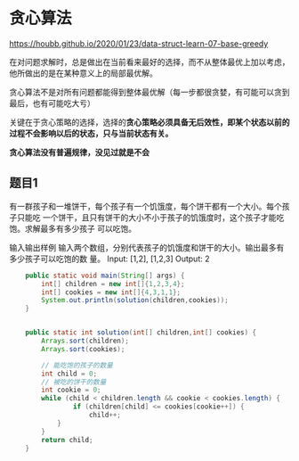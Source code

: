 # 贪心算法

https://houbb.github.io/2020/01/23/data-struct-learn-07-base-greedy

在对问题求解时，总是做出在当前看来最好的选择，而不从整体最优上加以考虑，他所做出的是在某种意义上的局部最优解。

贪心算法不是对所有问题都能得到整体最优解（每一步都很贪婪，有可能可以贪到最后，也有可能吃大亏）

关键在于贪心策略的选择，选择的**贪心策略必须具备无后效性，即某个状态以前的过程不会影响以后的状态，只与当前状态有关。**

**贪心算法没有普遍规律，没见过就是不会**

## 题目1

有一群孩子和一堆饼干，每个孩子有一个饥饿度，每个饼干都有一个大小。每个孩子只能吃
一个饼干，且只有饼干的大小不小于孩子的饥饿度时，这个孩子才能吃饱。求解最多有多少孩子
可以吃饱。

输入输出样例
输入两个数组，分别代表孩子的饥饿度和饼干的大小。输出最多有多少孩子可以吃饱的数
量。
Input: [1,2], [1,2,3]
Output: 2

~~~java
    public static void main(String[] args) {
        int[] children = new int[]{1,2,3,4};
        int[] cookies = new int[]{4,3,1,1};
        System.out.println(solution(children,cookies));
    }


    public static int solution(int[] children,int[] cookies) {
        Arrays.sort(children);
        Arrays.sort(cookies);

        // 能吃饱的孩子的数量
        int child = 0;
        // 被吃的饼干的数量
        int cookie = 0;
        while (child < children.length && cookie < cookies.length) {
                if (children[child] <= cookies[cookie++]) {
                    child++;
            }
        }
        return child;
    }
~~~

